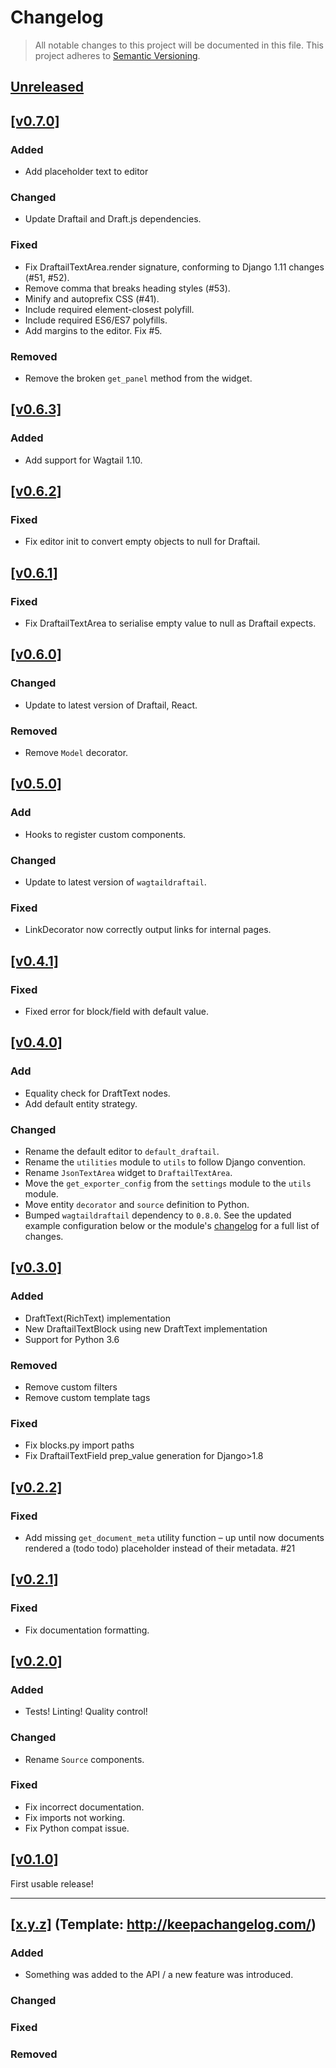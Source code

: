 # Changelog

> All notable changes to this project will be documented in this file.
This project adheres to [Semantic Versioning](http://semver.org/spec/v2.0.0.html).

## [Unreleased](https://github.com/springload/wagtaildraftail/compare/v0.7.0...HEAD)

## [[v0.7.0]](https://github.com/springload/wagtaildraftail/releases/tag/v0.7.0)

### Added

- Add placeholder text to editor

### Changed

- Update Draftail and Draft.js dependencies.

### Fixed

- Fix DraftailTextArea.render signature, conforming to Django 1.11 changes (#51, #52).
- Remove comma that breaks heading styles (#53).
- Minify and autoprefix CSS (#41).
- Include required element-closest polyfill.
- Include required ES6/ES7 polyfills.
- Add margins to the editor. Fix #5.

### Removed

- Remove the broken `get_panel` method from the widget.

## [[v0.6.3]](https://github.com/springload/wagtaildraftail/releases/tag/v0.6.3)

### Added

- Add support for Wagtail 1.10.

## [[v0.6.2]](https://github.com/springload/wagtaildraftail/releases/tag/v0.6.2)

### Fixed

- Fix editor init to convert empty objects to null for Draftail.

## [[v0.6.1]](https://github.com/springload/wagtaildraftail/releases/tag/v0.6.1)

### Fixed

- Fix DraftailTextArea to serialise empty value to null as Draftail expects.

## [[v0.6.0]](https://github.com/springload/wagtaildraftail/releases/tag/v0.6.0)

### Changed

- Update to latest version of Draftail, React.

### Removed

- Remove `Model` decorator.

## [[v0.5.0]](https://github.com/springload/wagtaildraftail/releases/tag/v0.5.0)

### Add

- Hooks to register custom components.

### Changed

- Update to latest version of `wagtaildraftail`.

### Fixed

- LinkDecorator now correctly output links for internal pages.


## [[v0.4.1]](https://github.com/springload/wagtaildraftail/releases/tag/v0.4.1)

### Fixed

- Fixed error for block/field with default value.

## [[v0.4.0]](https://github.com/springload/wagtaildraftail/releases/tag/v0.4.0)

### Add

- Equality check for DraftText nodes.
- Add default entity strategy.

### Changed

- Rename the default editor to `default_draftail`.
- Rename the `utilities` module to `utils` to follow Django convention.
- Rename `JsonTextArea` widget to `DraftailTextArea`.
- Move the `get_exporter_config` from the `settings` module to the `utils` module.
- Move entity `decorator` and `source` definition to Python.
- Bumped `wagtaildraftail` dependency to `0.8.0`. See the updated example configuration below or the module's [changelog](https://github.com/springload/wagtaildraftail/blob/v0.8.0/CHANGELOG.md#v080) for a full list of changes.


## [[v0.3.0]](https://github.com/springload/wagtaildraftail/releases/tag/v0.3.0)

### Added

- DraftText(RichText) implementation
- New DraftailTextBlock using new DraftText implementation
- Support for Python 3.6

### Removed

- Remove custom filters
- Remove custom template tags

### Fixed

- Fix blocks.py import paths
- Fix DraftailTextField prep_value generation for Django>1.8

## [[v0.2.2]](https://github.com/springload/wagtaildraftail/releases/tag/v0.2.2)

### Fixed

- Add missing `get_document_meta` utility function – up until now documents rendered a (todo todo) placeholder instead of their metadata. #21

## [[v0.2.1]](https://github.com/springload/wagtaildraftail/releases/tag/v0.2.1)

### Fixed

- Fix documentation formatting.

## [[v0.2.0]](https://github.com/springload/wagtaildraftail/releases/tag/v0.2.0)

### Added

- Tests! Linting! Quality control!

### Changed

- Rename `Source` components.

### Fixed

- Fix incorrect documentation.
- Fix imports not working.
- Fix Python compat issue.

## [[v0.1.0]](https://github.com/springload/wagtaildraftail/releases/tag/v0.1.0)

First usable release!

-------------

## [[x.y.z]](https://github.com/springload/wagtaildraftail/releases/tag/x.y.z) (Template: http://keepachangelog.com/)

### Added

- Something was added to the API / a new feature was introduced.

### Changed

### Fixed

### Removed
